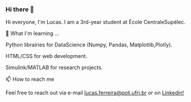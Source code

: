 ### Hi there 👋

Hi everyone, I'm Lucas. I am a 3rd-year student at École CentraleSupélec.

🌱 What I'm learning ...

Python librairies for DataScience (Numpy, Pandas, Matplotlib,Plotly).

HTML/CSS for web development.

Simulink/MATLAB for research projects.

📫 How to reach me

Feel free to reach out via e-mail lucas.ferreira@poli.ufrj.br or on <a href = "https://www.linkedin.com/in/lucas-de-souza-ferreira">Linkedin!



